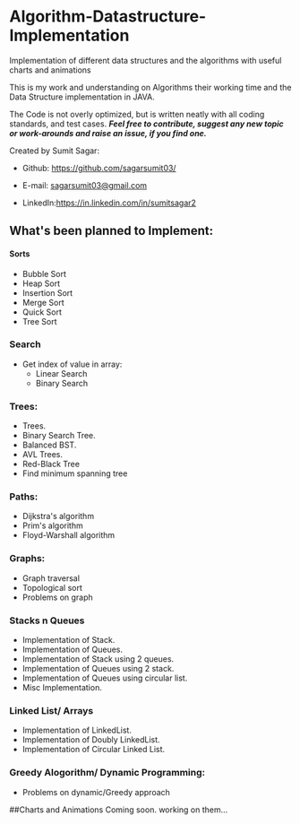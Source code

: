 # Algorithm-Datastructure-Implementation
Implementation of different data structures and the algorithms with useful charts and animations



This is my work and understanding on Algorithms their working time 
and the Data Structure implementation in JAVA.


The Code is not overly optimized,
but is written neatly with all coding standards, and test cases.
**_Feel free to contribute, suggest any new topic or work-arounds and raise an issue, if you find one._**



Created by Sumit Sagar:
- Github:  https://github.com/sagarsumit03/
+ E-mail:  sagarsumit03@gmail.com
* LinkedIn:https://in.linkedin.com/in/sumitsagar2

## What's been planned to Implement:


#### Sorts

- Bubble Sort
- Heap Sort
- Insertion Sort
- Merge Sort
- Quick Sort
- Tree Sort 


### Search
- Get index of value in array:
    * Linear Search
    * Binary Search

### Trees:
   * Trees.
   * Binary Search Tree.
   * Balanced BST.
   * AVL Trees.
   * Red-Black Tree
   * Find minimum spanning tree
   
   
### Paths:
   * Dijkstra's algorithm
   * Prim's algorithm
   * Floyd-Warshall algorithm
   
### Graphs:
  * Graph traversal
  * Topological sort
  * Problems on graph
  

### Stacks n Queues
  * Implementation of Stack.
  * Implementation of Queues.
  * Implementation of Stack using 2 queues.
  * Implementation of Queues using 2 stack.
  * Implementation of Queues using circular list.
  * Misc Implementation.

### Linked List/ Arrays
  * Implementation of LinkedList.
  * Implementation of Doubly LinkedList.
  * Implementation of Circular Linked List.

### Greedy Alogorithm/ Dynamic Programming:
  * Problems on dynamic/Greedy approach


##Charts and Animations Coming soon.
   working on them...
